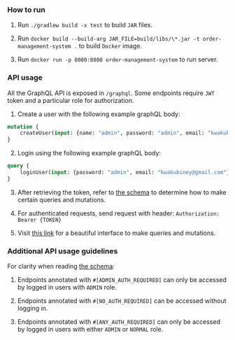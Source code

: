 ### How to run
1. Run `./gradlew build -x test` to build `JAR` files.

2. Run `docker build --build-arg JAR_FILE=build/libs/\*.jar -t order-management-system .` to build `Docker` image.

3. Run `docker run -p 8080:8080 order-management-system` to run server.

### API usage

All the GraphQL API is exposed in `/graphql`. 
Some endpoints require `JWT` token and a particular role for authorization.

1. Create a user with the following example graphQL body:
```graphql
mutation {
    createUser(input: {name: "admin", password: "admin", email: "kwakubiney@gmail.com", role: ADMIN})
}

```   

2. Login using the following example graphQL body:
```graphql
query {
    loginUser(input: {password: "admin", email: "kwakubiney@gmail.com"})
}
```   

3. After retrieving the token, refer to [the schema](https://github.com/kwakubiney/order-management-system/tree/main/src/main/resources/graphql/schema.graphqls) to determine how to make certain queries and mutations.

4. For authenticated requests, send request with header: `Authorization: Bearer {TOKEN}`

5. Visit [this link](http://localhost:8080/graphiql) for a beautiful interface to make queries and mutations.

### Additional API usage guidelines

For clarity when reading [the schema](https://github.com/kwakubiney/order-management-system/tree/main/src/main/resources/graphql/schema.graphqls):
1. Endpoints annotated with `#[ADMIN_AUTH_REQUIRED]` can only be accessed by logged in users with `ADMIN` role. 

2. Endpoints annotated with `#[NO_AUTH_REQUIRED]` can be accessed without logging in.

3. Endpoints annotated with `#[ANY_AUTH_REQUIRED]` can only be accessed by logged in users with either `ADMIN` or `NORMAL` role.
